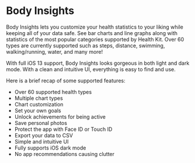 # Body Insights
Body Insights lets you customize your health statistics to your liking while keeping all of your data safe. See bar charts and line graphs along with statistics of the most popular categories supported by Health Kit. Over 60 types are currently supported such as steps, distance, swimming, walking/running, water, and many more!
 
With full iOS 13 support, Body Insights looks gorgeous in both light and dark mode. With a clean and intuitive UI, everything is easy to find and use.


Here is a brief recap of some supported features:

- Over 60 supported health types
- Multiple chart types
- Chart customization
- Set your own goals
- Unlock achievements for being active
- Save personal photos
- Protect the app with Face ID or Touch ID
- Export your data to CSV
- Simple and intuitive UI
- Fully supports iOS dark mode
- No app recommendations causing clutter 

